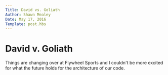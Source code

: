 ```yaml
---
Title: David vs. Goliath
Author: Shawn Mealey
Date: May 17, 2016
Template: post.hbs
---
```


# David v. Goliath

Things are changing over at Flywheel Sports and I couldn't be more excited for
what the future holds for the architecture of our code.
